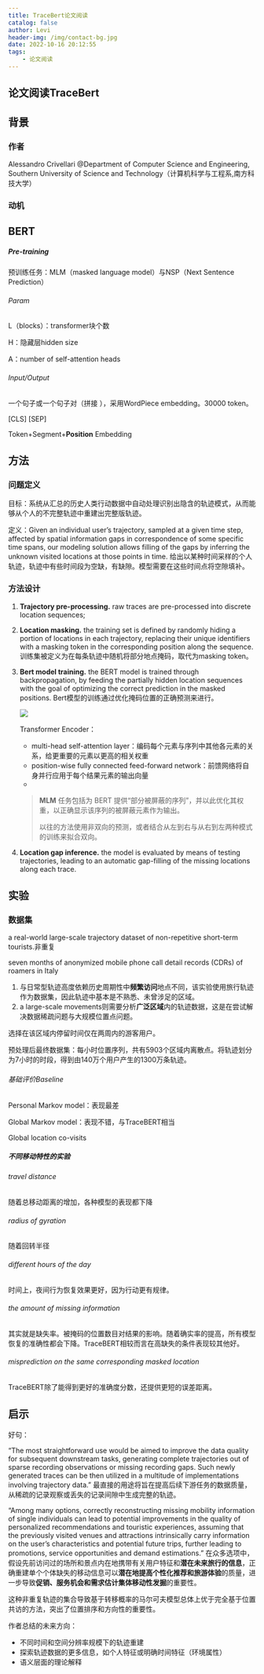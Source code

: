 ```yaml
---
title: TraceBert论文阅读
catalog: false
author: Levi
header-img: /img/contact-bg.jpg
date: 2022-10-16 20:12:55
tags:
    - 论文阅读
---
```


## 论文阅读TraceBert

## 背景

### 作者

Alessandro Crivellari @Department of Computer Science and Engineering, Southern University of Science and Technology（计算机科学与工程系,南方科技大学）

### 动机

## BERT

##### Pre-training

预训练任务：MLM（masked language model）与NSP（Next Sentence Prediction）

 

###### Param

L（blocks）：transformer块个数

H：隐藏层hidden size

A：number of self-attention heads

###### Input/Output

一个句子或一个句子对（拼接 ），采用WordPiece embedding。30000 token。

[CLS] [SEP]

Token+Segment+**Position** Embedding

## 方法

### 问题定义

目标：系统从汇总的历史人类行动数据中自动处理识别出隐含的轨迹模式，从而能够从个人的不完整轨迹中重建出完整版轨迹。

定义：Given an individual user’s trajectory, sampled at a given time step, affected by spatial information gaps in correspondence of some specific time spans, our modeling solution allows filling of the gaps by inferring the unknown visited locations at those points in time. 给出以某种时间采样的个人轨迹，轨迹中有些时间段为空缺，有缺隙。模型需要在这些时间点将空隙填补。

### 方法设计

1. **Trajectory pre-processing.** raw traces are pre-processed into discrete location  sequences;

2. **Location masking.** the training set is defined by randomly hiding a portion of locations in each trajectory, replacing their unique identifiers with a masking token in the corresponding position along the sequence. 训练集被定义为在每条轨迹中随机将部分地点掩码，取代为masking token。

3. **Bert model training.** the BERT model is trained through backpropagation, by feeding the partially hidden location sequences with the goal of optimizing the correct prediction in the masked positions. Bert模型的训练通过优化掩码位置的正确预测来进行。

   ![](2022-10-16-20-18-11.png)

   Transformer Encoder：

   - multi-head self-attention layer：编码每个元素与序列中其他各元素的关系，给更重要的元素以更高的相关权重
   - position-wise fully connected feed-forward network：前馈网络将自身并行应用于每个结果元素的输出向量
   - 

   

   > **MLM** 任务包括为 BERT 提供“部分被屏蔽的序列”，并以此优化其权重，以正确显示该序列的被屏蔽元素作为输出。
   >
   > 以往的方法使用非双向的预测，或者结合从左到右与从右到左两种模式的训练来拟合双向。

4. **Location gap inference.** the model is evaluated by means of testing trajectories, leading to an automatic gap-filling of the missing locations along each trace.



## 实验

### 数据集

a real-world large-scale trajectory dataset of non-repetitive short-term tourists.非重复

seven months of anonymized mobile phone call detail records (CDRs) of roamers in Italy

1. 与日常型轨迹高度依赖历史周期性中**频繁访问**地点不同，该实验使用旅行轨迹作为数据集，因此轨迹中基本是不熟悉、未曾涉足的区域。
2. a large-scale movements则需要分析**广泛区域**内的轨迹数据，这是在尝试解决数据稀疏问题与大规模位置点问题。

选择在该区域内停留时间仅在两周内的游客用户。

预处理后最终数据集：每小时位置序列，共有5903个区域内离散点。将轨迹划分为7小时的时段，得到由140万个用户产生的1300万条轨迹。

###### 基础评价Baseline

Personal Markov model：表现最差

Global Markov model：表现不错，与TraceBERT相当

Global location co-visits

##### 不同移动特性的实验

###### travel distance

随着总移动距离的增加，各种模型的表现都下降

###### radius of gyration

随着回转半径

###### different hours of the day

时间上，夜间行为恢复效果更好，因为行动更有规律。

###### the amount of missing information

其实就是缺失率。被掩码的位置数目对结果的影响。随着确实率的提高，所有模型恢复的准确性都会下降。TraceBERT相较而言在高缺失的条件表现较其他好。

###### misprediction on the same corresponding masked location

TraceBERT除了能得到更好的准确度分数，还提供更短的误差距离。

## 启示

好句：

“The most straightforward use would be aimed to improve the data quality for subsequent downstream tasks, generating complete trajectories out of sparse recording observations or missing recording gaps. Such newly generated traces can be then utilized in a multitude of implementations involving trajectory data.” 最直接的用途将旨在提高后续下游任务的数据质量，从稀疏的记录观察或丢失的记录间隙中生成完整的轨迹。

“Among many options, correctly reconstructing missing mobility information of single individuals can lead to potential improvements in the quality of personalized recommendations and touristic experiences, assuming that the previously visited venues and attractions intrinsically carry information on the user’s characteristics and potential future trips, further leading to promotions, service opportunities and demand estimations.” 在众多选项中，假设先前访问过的场所和景点内在地携带有关用户特征和**潜在未来旅行的信息**，正确重建单个个体缺失的移动信息可以**潜在地提高个性化推荐和旅游体验**的质量，进一步导致**促销、服务机会和需求估计集体移动性发掘**的重要性。

这种非重复轨迹的集合导致基于转移概率的马尔可夫模型总体上优于完全基于位置共访的方法，突出了位置排序和方向性的重要性。

作者总结的未来方向：

- 不同时间和空间分辨率规模下的轨迹重建
- 探索轨迹数据的更多信息，如个人特征或明确时间特征（环境属性）
- 语义层面的理论解释